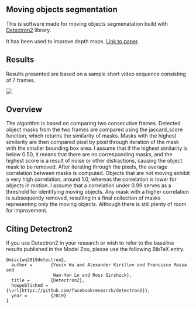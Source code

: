 ## Moving objects segmentation
This is software made for moving objects segmenatation build with [Detectron2](https://github.com/facebookresearch/detectron2) library.

It has been used to improve depth maps. [Link to paper](http://www.multimedia.edu.pl/publications/m64708-MIV-New-depth-maps-for-selected-CTC-sequences.pdf).

## Results
Results presented are based on a sample short video sequence consisting of 7 frames.

![](https://github.com/01Cramer/moving-objects-segmentation/blob/main/test_on_sample_8.gif)

## Overview
The algorithm is based on comparing two consecutive frames. Detected object masks from the two frames are compared using the jaccard_score function, which returns the similarity of masks. Masks with the highest similarity are then compared pixel by pixel through iteration of the mask with the smaller bounding box area. I assume that if the highest similarity is below 0.50, it means that there are no corresponding masks, and the highest score is a result of noise or other distractions, causing the object mask to be removed. After iterating through the pixels, the average correlation between masks is computed. Objects that are not moving exhibit a very high correlation, around 1.0, whereas the correlation is lower for objects in motion. I assume that a correlation under 0.99 serves as a threshold for identifying moving objects. Any mask with a higher correlation is subsequently removed, resulting in a final collection of masks representing only the moving objects.
Although there is still plenty of room for improvement.

## Citing Detectron2
If you use Detectron2 in your research or wish to refer to the baseline results published in the Model Zoo, please use the following BibTeX entry.
```
@misc{wu2019detectron2,
  author =       {Yuxin Wu and Alexander Kirillov and Francisco Massa and
                  Wan-Yen Lo and Ross Girshick},
  title =        {Detectron2},
  howpublished = {\url{https://github.com/facebookresearch/detectron2}},
  year =         {2019}
}
```



